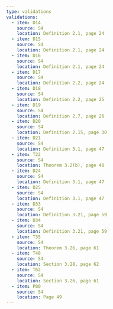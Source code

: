 ```yaml
---
type: validations
validations:
  - item: D14
    source: S4
    location: Definition 2.1, page 24
  - item: D15
    source: S4
    location: Definition 2.1, page 24
  - item: D16
    source: S4
    location: Definition 2.1, page 24
  - item: D17
    source: S4
    location: Definition 2.2, page 24
  - item: D18
    source: S4
    location: Definition 2.2, page 25
  - item: D19
    source: S4
    location: Definition 2.7, page 26
  - item: D20
    source: S4
    location: Definition 2.15, page 30
  - item: D21
    source: S4
    location: Definition 3.1, page 47
  - item: T22
    source: S4
    location: Theorem 3.2(b), page 48
  - item: D24
    source: S4
    location: Definition 3.1, page 47
  - item: D25
    source: S4
    location: Definition 3.1, page 47
  - item: D33
    source: S4
    location: Definition 3.21, page 59
  - item: D34
    source: S4
    location: Definition 3.21, page 59
  - item: T35
    source: S4
    location: Theorem 3.26, page 61
  - item: T48
    source: S4
    location: Section 3.28, page 62
  - item: T62
    source: S4
    location: Section 3.26, page 61
  - item: P80
    source: S4
    location: Page 49
---
```

